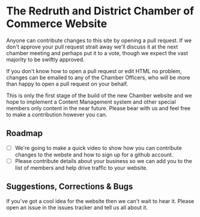# The Redruth and District Chamber of Commerce Website

Anyone can contribute changes to this site by opening a pull request.  If we don't approve your pull request strait away we'll discuss it at the next chamber meeting and perhaps put it to a vote, though we expect the vast majority to be swiftly approved.  

If you don't know how to open a pull request or edit HTML no problem, changes can be emailed to any of the Chamber Officers, who will be more than happy to open a pull request on your behalf.

This is only the first stage of the build of the new Chamber website and we hope to implement a Content Management system and other special members only content in the near future.  Please bear with us and feel free to make a contribution however you can.  

## Roadmap
- [ ] We're going to make a quick video to show how you can contribute changes to the webste and how to sign up for a github account.
- [ ] Please contribute details about your business so we can add you to the list of members and help drive traffic to your website.

## Suggestions, Corrections & Bugs
If you've got a cool idea for the website then we can't wait to hear it.  Please open an issue in the issues tracker and tell us all about it.  
